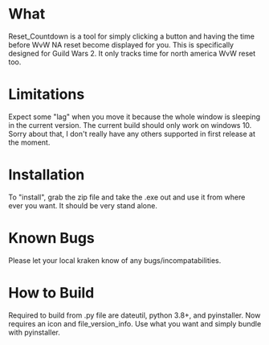 # What <h8> 
Reset_Countdown is a tool for simply clicking a button and having the time before WvW NA reset become displayed for you.
This is specifically designed for Guild Wars 2. It only tracks time for north america WvW reset too.

# Limitations <h8> 
Expect some "lag" when you move it because the whole window is sleeping in the current version.
The current build should only work on windows 10. Sorry about that, I don't really have any others supported in first release at the moment.

# Installation <h8> 
To "install", grab the zip file and take the .exe out and use it from where ever you want. It should be very stand alone.

# Known Bugs <h8> 

Please let your local kraken know of any bugs/incompatabilities.

# How to Build <h8> 
Required to build from .py file are dateutil, python 3.8+, and pyinstaller.
Now requires an icon and file_version_info. Use what you want and simply bundle with pyinstaller.
